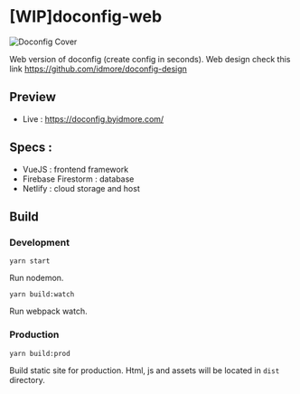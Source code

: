 # [WIP]doconfig-web

![Doconfig Cover](https://raw.githubusercontent.com/yussan/doconfig-web/master/public/images/fb_cover.png)

Web version of doconfig (create config in seconds). Web design check this link https://github.com/idmore/doconfig-design

## Preview
- Live : https://doconfig.byidmore.com/

## Specs :
- VueJS : frontend framework
- Firebase Firestorm : database
- Netlify : cloud storage and host

## Build 
### Development
```
yarn start
```
Run nodemon.
```
yarn build:watch
```
Run webpack watch.

### Production
```
yarn build:prod
```
Build static site for production. Html, js and assets will be located in `dist` directory.
